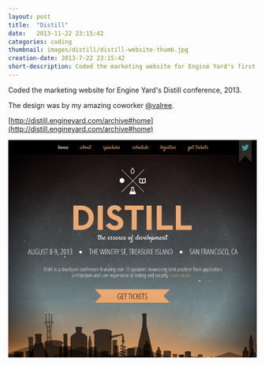 ```yaml
---
layout: post
title:  "Distill"
date:   2013-11-22 23:15:42
categories: coding
thumbnail: images/distill/distill-website-thumb.jpg
creation-date: 2013-7-22 23:15:42
short-description: Coded the marketing website for Engine Yard's first conference
---
```


Coded the marketing website for Engine Yard's Distill conference, 2013.

The design was by my amazing coworker [@valree](https://twitter.com/valree).

[http://distill.engineyard.com/archive#home](http://distill.engineyard.com/archive#home)

![Distill website](/images/distill/distill-website.jpg)
